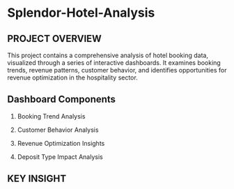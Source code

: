 # Splendor-Hotel-Analysis
## PROJECT OVERVIEW
This project contains a comprehensive analysis of hotel booking data, visualized through a series of interactive dashboards. It examines booking trends, revenue patterns, customer behavior, and identifies opportunities for revenue optimization in the hospitality sector.

## Dashboard Components
1. Booking Trend Analysis





2. Customer Behavior Analysis




3. Revenue Optimization Insights




4. Deposit Type Impact Analysis

## KEY INSIGHT

